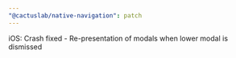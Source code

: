 ```yaml
---
"@cactuslab/native-navigation": patch
---
```


iOS: Crash fixed - Re-presentation of modals when lower modal is dismissed
